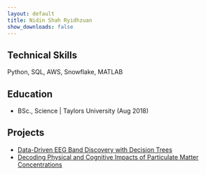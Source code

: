 ```yaml
---
layout: default
title: Nidin Shah Ryidhzuan
show_downloads: false
---
```


## Technical Skills
Python, SQL, AWS, Snowflake, MATLAB

## Education
- BSc., Science | Taylors University (Aug 2018)

## Projects
- [Data-Driven EEG Band Discovery with Decision Trees](https://www.mdpi.com/1424-8220/22/8/3048)
- [Decoding Physical and Cognitive Impacts of Particulate Matter Concentrations](https://www.mdpi.com/1424-8220/22/11/4240)
